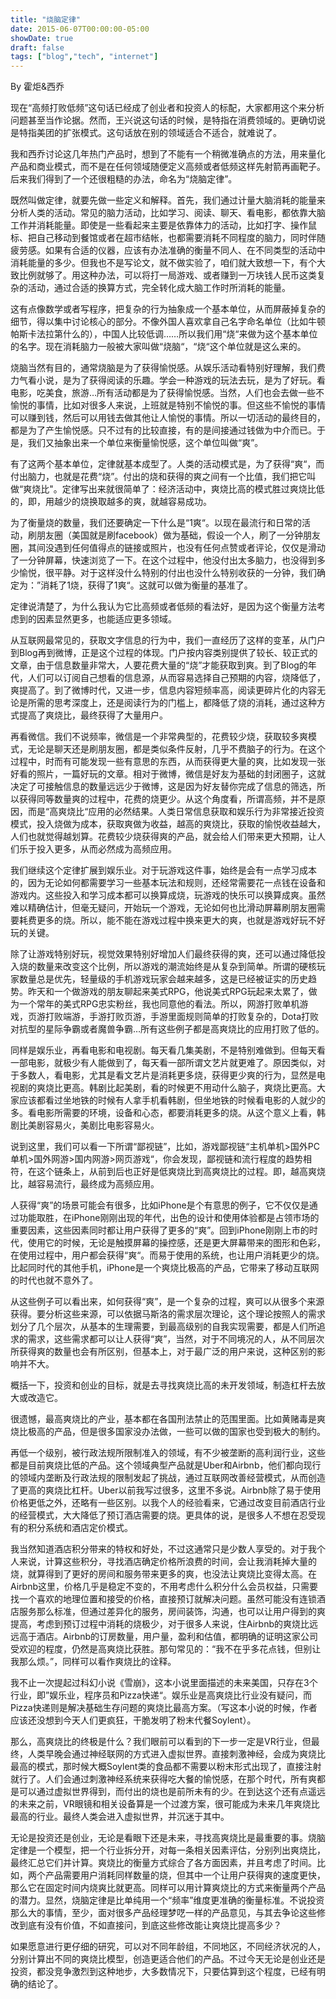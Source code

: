 ```yaml
---
title: "烧脑定律"
date: 2015-06-07T00:00:00-05:00
showDate: true
draft: false
tags: ["blog","tech", "internet"]
---
```


By 霍炬&西乔

现在“高频打败低频”这句话已经成了创业者和投资人的标配，大家都用这个来分析问题甚至当作论据。然而，王兴说这句话的时候，是特指在消费领域的。更确切说是特指美团的扩张模式。这句话放在别的领域适合不适合，就难说了。

我和西乔讨论这几年热门产品时，想到了不能有一个稍微准确点的方法，用来量化产品和商业模式，而不是在任何领域随便定义高频或者低频这样先射箭再画靶子。后来我们得到了一个还很粗糙的办法，命名为“烧脑定律”。

既然叫做定律，就要先做一些定义和解释。首先，我们通过计量大脑消耗的能量来分析人类的活动。常见的脑力活动，比如学习、阅读、聊天、看电影，都依靠大脑工作并消耗能量。即使是一些看起来主要是依靠体力的活动，比如打字、操作鼠标、把自己移动到餐馆或者在超市结帐，也都需要消耗不同程度的脑力，同时伴随疲劳感。如果有合适的仪器，应该有办法准确的衡量不同人、在不同类型的活动中消耗能量的多少。但我也不是写论文，就不做实验了，咱们就大致想一下，有个大致比例就够了。用这种办法，可以将打一局游戏、或者赚到一万块钱人民币这类复杂的活动，通过合适的换算方式，完全转化成大脑工作时所消耗的能量。

<!--more--> 

这有点像数学或者写程序，把复杂的行为抽象成一个基本单位，从而屏蔽掉复杂的细节，得以集中讨论核心的部分。不像外国人喜欢拿自己名字命名单位（比如牛顿帕斯卡法拉第什么的），中国人比较低调……所以我们用“烧“来做为这个基本单位的名字。现在消耗脑力一般被大家叫做“烧脑“，“烧“这个单位就是这么来的。

烧脑当然有目的，通常烧脑是为了获得愉悦感。从娱乐活动看特别好理解，我们费力气看小说，是为了获得阅读的乐趣。学会一种游戏的玩法去玩，是为了好玩。看电影，吃美食，旅游…所有活动都是为了获得愉悦感。当然，人们也会去做一些不愉悦的事情，比如对很多人来说，上班就是特别不愉悦的事。但这些不愉悦的事情可以赚到钱，然后可以用钱去做其他让人愉悦的事情。所以一切活动的最终目的，都是为了产生愉悦感。只不过有的比较直接，有的是间接通过钱做为中介而已。于是，我们又抽象出来一个单位来衡量愉悦感，这个单位叫做“爽”。

有了这两个基本单位，定律就基本成型了。人类的活动模式是，为了获得“爽“，而付出脑力，也就是花费“烧”。付出的烧和获得的爽之间有一个比值，我们把它叫做“爽烧比"。定律写出来就很简单了：经济活动中，爽烧比高的模式胜过爽烧比低的，即，用越少的烧换取越多的爽，就越容易成功。

为了衡量烧的数量，我们还要确定一下什么是“1爽“。以现在最流行和日常的活动，刷朋友圈（美国就是刷facebook）做为基础，假设一个人，刷了一分钟朋友圈，其间没遇到任何值得点的链接或照片，也没有任何点赞或者评论，仅仅是滑动了一分钟屏幕，快速浏览了一下。在这个过程中，他没付出太多脑力，也没得到多少愉悦，很平静。对于这样没什么特别的付出也没什么特别收获的一分钟，我们确定为：”消耗了1烧，获得了1爽“。这就可以做为衡量的基准了。

定律说清楚了，为什么我认为它比高频或者低频的看法好，是因为这个衡量方法考虑到的因素显然更多，也能适应更多领域。

从互联网最常见的，获取文字信息的行为中，我们一直经历了这样的变革，从门户到Blog再到微博，正是这个过程的体现。门户按内容类别提供了较长、较正式的文章，由于信息数量非常大，人要花费大量的“烧”才能获取到爽。到了Blog的年代，人们可以订阅自己想看的信息源，从而容易选择自己预期的内容，烧降低了，爽提高了。到了微博时代，又进一步，信息内容短频率高，阅读更碎片化的内容无论是所需的思考深度上，还是阅读行为的门槛上，都降低了烧的消耗，通过这种方式提高了爽烧比，最终获得了大量用户。

再看微信。我们不说频率，微信是一个非常典型的，花费较少烧，获取较多爽模式，无论是聊天还是刷朋友圈，都是类似条件反射，几乎不费脑子的行为。在这个过程中，时而有可能发现一些有意思的东西，从而获得更大量的爽，比如发现一张好看的照片，一篇好玩的文章。相对于微博，微信是好友为基础的封闭圈子，这就决定了可接触信息的数量远远少于微博，这是因为好友替你完成了信息的筛选，所以获得同等数量爽的过程中，花费的烧更少。从这个角度看，所谓高频，并不是原因，而是“高爽烧比“应用的必然结果。人类日常信息获取和娱乐行为非常接近投资模式，投入烧做为成本，获取爽做为收益，越高的爽烧比，获取的愉悦收益越大，人们也就觉得越划算。花费较少烧获得爽的产品，就会给人们带来更大预期，让人们乐于投入更多，从而必然成为高频应用。

我们继续这个定律扩展到娱乐业。对于玩游戏这件事，始终是会有一点学习成本的，因为无论如何都需要学习一些基本玩法和规则，还经常需要花一点钱在设备和游戏内。这些投入和学习成本都可以换算成烧，玩游戏的快乐可以换算成爽。虽然难以精确估计，但毫无疑问，开始玩一个游戏，无论如何也比滑动屏幕刷朋友圈需要耗费更多的烧。所以，能不能在游戏过程中换来更大的爽，也就是游戏好玩不好玩的关键。

除了让游戏特别好玩，视觉效果特别好增加人们最终获得的爽，还可以通过降低投入烧的数量来改变这个比例，所以游戏的潮流始终是从复杂到简单。所谓的硬核玩家数量总是优先，轻量级的手机游戏玩家会越来越多，这是已经被证实的历史趋势。昨天和一个做游戏的朋友聊起来美式RPG，他说美式RPG玩起来太累了，做为一个常年的美式RPG忠实粉丝，我也同意他的看法。所以，网游打败单机游戏，页游打败端游，手游打败页游，手游里面规则简单的打败复杂的，Dota打败对抗型的星际争霸或者魔兽争霸…所有这些例子都是高爽烧比的应用打败了低的。

同样是娱乐业，再看电影和电视剧。每天看几集美剧，不是特别难做到。但每天看一部电影，就极少有人能做到了，每天看一部所谓文艺片就更难了。原因类似，对于多数人，看电影，尤其是看文艺片是消耗更多烧，获得更少爽的行为，显然是电视剧的爽烧比更高。韩剧比起美剧，看的时候更不用动什么脑子，爽烧比更高。大家应该都看过坐地铁的时候有人拿手机看韩剧，但坐地铁的时候看电影的人就少的多。看电影所需要的环境，设备和心态，都要消耗更多的烧。从这个意义上看，韩剧比美剧容易火，美剧比电影容易火。

说到这里，我们可以看一下所谓“鄙视链”，比如，游戏鄙视链“主机单机>国外PC单机>国外网游>国内网游>网页游戏“，你会发现，鄙视链和流行程度的趋势相符，在这个链条上，从前到后也正好是低爽烧比到高爽烧比的过程。即，越高爽烧比，越容易流行，最终成为高频应用。

人获得“爽”的场景可能会有很多，比如iPhone是个有意思的例子，它不仅仅是通过功能取胜，在iPhone刚刚出现的年代，出色的设计和使用体验都是占领市场的重要因素，这些因素同时都让用户获得了更多的“爽”。回到iPhone刚刚上市的时代，使用它的时候，无论是触摸屏幕的操控感，还是更大屏幕带来的图形和色彩，在使用过程中，用户都会获得“爽“。而易于使用的系统，也让用户消耗更少的烧。比起同时代的其他手机，iPhone是一个爽烧比极高的产品，它带来了移动互联网的时代也就不意外了。

从这些例子可以看出来，如何获得“爽”，是一个复杂的过程，爽可以从很多个来源获得。要分析这些来源，可以依据马斯洛的需求层次理论，这个理论按照人的需求划分了几个层次，从基本的生理需要，到最高级别的自我实现需要，都是人们所追求的需求，这些需求都可以让人获得“爽”，当然，对于不同境况的人，从不同层次所获得爽的数量也会有所区别，但基本上，对于最广泛的用户来说，这种区别的影响并不大。

概括一下，投资和创业的目标，就是去寻找爽烧比高的未开发领域，制造杠杆去放大或改造它。

很遗憾，最高爽烧比的产业，基本都在各国刑法禁止的范围里面。比如黄赌毒是爽烧比极高的产品，但是很多国家没办法做，一些可以做的国家也受到极大的制约。

再低一个级别，被行政法规所限制准入的领域，有不少被垄断的高利润行业，这些都是目前爽烧比低的产品。这个领域典型产品就是Uber和Airbnb，他们都向现行的领域内垄断及行政法规的限制发起了挑战，通过互联网改善经营模式，从而创造了更高的爽烧比杠杆。Uber以前我写过很多，这里不多说。Airbnb除了易于使用价格更低之外，还略有一些区别。以我个人的经验看来，它通过改变目前酒店行业的经营模式，大大降低了预订酒店需要的烧。更具体的说，是很多人不想在忍受现有的积分系统和酒店定价模式。

我当然知道酒店积分带来的特权和好处，不过这通常只是少数人享受的。对于我个人来说，计算这些积分，寻找酒店确定价格所浪费的时间，会让我消耗掉大量的烧，就算得到了更好的房间和服务带来更多的爽，也没法让爽烧比变得太高。在Airbnb这里，价格几乎是稳定不变的，不用考虑什么积分什么会员权益，只需要找一个喜欢的地理位置和接受的价格，直接预订就解决问题。虽然可能没有连锁酒店服务那么标准，但通过差异化的服务，房间装饰，沟通，也可以让用户得到的爽提高，考虑到预订过程中消耗的烧极少，对于很多人来说，住Airbnb的爽烧比远远高于酒店。Airbnb的订房数量，用户量，盈利和估值，都明确的证明这家公司受欢迎的程度，仍然是高爽烧比获胜。那句常见的：“我不在乎多花点钱，但别让我那么烦。”，同样可以看作爽烧比的诠释。

我不止一次提起过科幻小说《雪崩》，这本小说里面描述的未来美国，只存在3个行业，即”娱乐业，程序员和Pizza快递“。娱乐业是高爽烧比行业没有疑问，而Pizza快递则是解决基础生存问题的爽烧比最高方案。（写这本小说的时候，作者应该还没想到今天人们更疯狂，干脆发明了粉末代餐Soylent）。

那么，高爽烧比的终极是什么？我们眼前可以看到的下一步一定是VR行业，但最终，人类早晚会通过神经联网的方式进入虚拟世界。直接刺激神经，会成为爽烧比最高的模式，那时候大概Soylent类的食品都不需要以粉末形式出现了，直接注射就行了。人们会通过刺激神经系统来获得吃大餐的愉悦感，在那个时代，所有爽都是可以通过虚拟世界得到，而付出的烧也是前所未有的少。在到达这个还有点遥远的未来之前，VR眼镜和相关设备算是一个过渡方案，很可能成为未来几年爽烧比最高的行业。最终人类会进入虚拟世界，并沉迷于其中。

无论是投资还是创业，无论是看眼下还是未来，寻找高爽烧比是最重要的事。烧脑定律是一个模型，把一个行业拆分开，对每一条相关因素评估，分别列出爽烧比，最终汇总它们并计算。爽烧比的衡量方式综合了各方面因素，并且考虑了时间。比如，两个产品需要用户消耗同样数量的烧，但其中一个让用户获得爽的速度更快，那么它在固定时间内烧爽比就更高。同样可以用计算爽烧比的方式来衡量两个产品的潜力。显然，烧脑定律是比单纯用一个“频率”维度更准确的衡量标准。不说投资那么大的事情，至少，面对很多产品经理梦呓一样的产品意见，与其去争论这些修改到底有没有价值，不如直接问，到底这些修改能让爽烧比提高多少？

如果愿意进行更仔细的研究，可以对不同年龄组，不同地区，不同经济状况的人，分别计算出不同的爽烧比模型，创造更适合他们的产品。不过今天无论是创业还是投资，都没竞争激烈到这种地步，大多数情况下，只要估算到这个程度，已经有明确的结论了。
